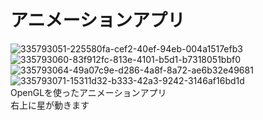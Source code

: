 # アニメーションアプリ
![335793051-225580fa-cef2-40ef-94eb-004a1517efb3](https://github.com/takustu/OpenGL-anime/assets/170791245/0392a01a-ca20-498c-8116-8da2b5b95a07)
![335793060-83f912fc-813e-4101-b5d1-b7318051bbf0](https://github.com/takustu/OpenGL-anime/assets/170791245/0390abed-97b3-4761-9782-a23f676980d6)
![335793064-49a07c9e-d286-4a8f-8a72-ae6b32e49681](https://github.com/takustu/OpenGL-anime/assets/170791245/c74888eb-7d3c-487d-a8b9-0be64132e562)
![335793071-15311d32-b333-42a3-9242-3146af16bd1d](https://github.com/takustu/OpenGL-anime/assets/170791245/395c806c-beee-4c4b-87ac-ac9630e7f06a)<br>
OpenGLを使ったアニメーションアプリ<br>
右上に星が動きます
